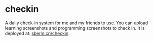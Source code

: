 # checkin

A daily check-in system for me and my friends to use. You can upload learning screenshots and programming screenshots to check in. It is deployed at: [sberm.cn/checkin](https://sberm.cn/checkin).
